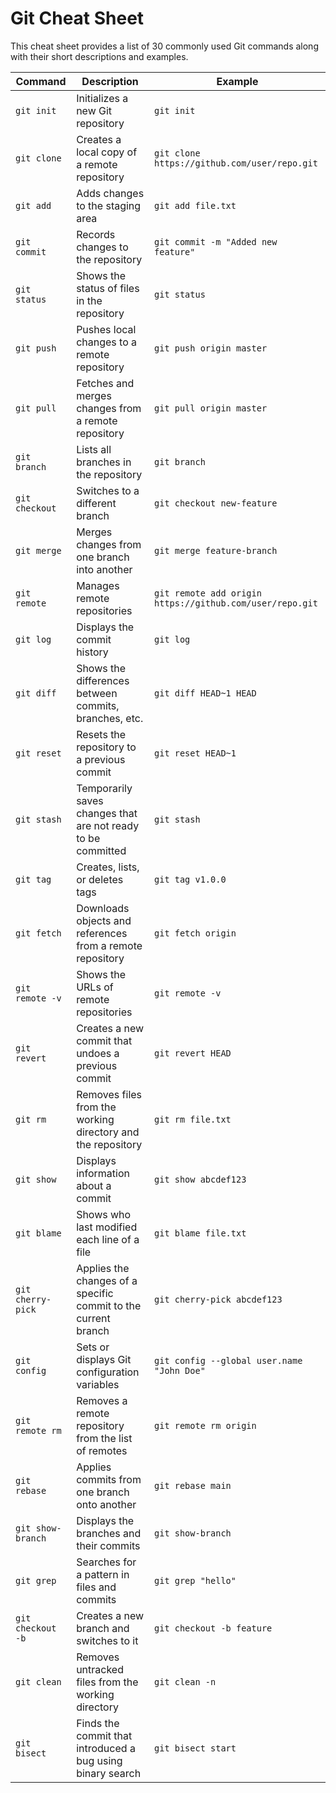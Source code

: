 # Git Cheat Sheet

This cheat sheet provides a list of 30 commonly used Git commands along with their short descriptions and examples.

| Command | Description | Example |
|---------|-------------|---------|
| `git init` | Initializes a new Git repository | `git init` |
| `git clone` | Creates a local copy of a remote repository | `git clone https://github.com/user/repo.git` |
| `git add` | Adds changes to the staging area | `git add file.txt` |
| `git commit` | Records changes to the repository | `git commit -m "Added new feature"` |
| `git status` | Shows the status of files in the repository | `git status` |
| `git push` | Pushes local changes to a remote repository | `git push origin master` |
| `git pull` | Fetches and merges changes from a remote repository | `git pull origin master` |
| `git branch` | Lists all branches in the repository | `git branch` |
| `git checkout` | Switches to a different branch | `git checkout new-feature` |
| `git merge` | Merges changes from one branch into another | `git merge feature-branch` |
| `git remote` | Manages remote repositories | `git remote add origin https://github.com/user/repo.git` |
| `git log` | Displays the commit history | `git log` |
| `git diff` | Shows the differences between commits, branches, etc. | `git diff HEAD~1 HEAD` |
| `git reset` | Resets the repository to a previous commit | `git reset HEAD~1` |
| `git stash` | Temporarily saves changes that are not ready to be committed | `git stash` |
| `git tag` | Creates, lists, or deletes tags | `git tag v1.0.0` |
| `git fetch` | Downloads objects and references from a remote repository | `git fetch origin` |
| `git remote -v` | Shows the URLs of remote repositories | `git remote -v` |
| `git revert` | Creates a new commit that undoes a previous commit | `git revert HEAD` |
| `git rm` | Removes files from the working directory and the repository | `git rm file.txt` |
| `git show` | Displays information about a commit | `git show abcdef123` |
| `git blame` | Shows who last modified each line of a file | `git blame file.txt` |
| `git cherry-pick` | Applies the changes of a specific commit to the current branch | `git cherry-pick abcdef123` |
| `git config` | Sets or displays Git configuration variables | `git config --global user.name "John Doe"` |
| `git remote rm` | Removes a remote repository from the list of remotes | `git remote rm origin` |
| `git rebase` | Applies commits from one branch onto another | `git rebase main` |
| `git show-branch` | Displays the branches and their commits | `git show-branch` |
| `git grep` | Searches for a pattern in files and commits | `git grep "hello"` |
| `git checkout -b` | Creates a new branch and switches to it | `git checkout -b feature` |
| `git clean` | Removes untracked files from the working directory | `git clean -n` |
| `git bisect` | Finds the commit that introduced a bug using binary search | `git bisect start` |
